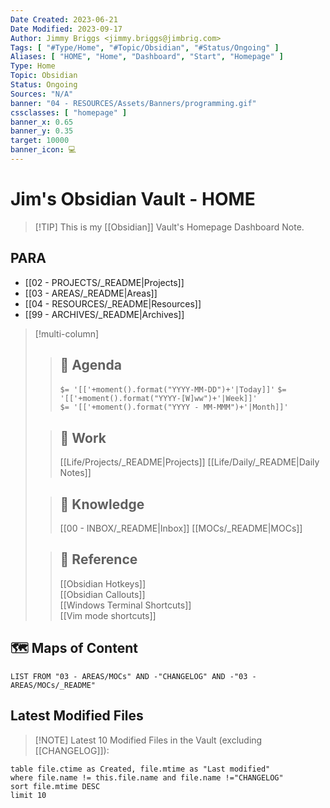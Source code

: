 ```yaml
---
Date Created: 2023-06-21
Date Modified: 2023-09-17
Author: Jimmy Briggs <jimmy.briggs@jimbrig.com>
Tags: [ "#Type/Home", "#Topic/Obsidian", "#Status/Ongoing" ]
Aliases: [ "HOME", "Home", "Dashboard", "Start", "Homepage" ]
Type: Home
Topic: Obsidian
Status: Ongoing 
Sources: "N/A"
banner: "04 - RESOURCES/Assets/Banners/programming.gif"
cssclasses: [ "homepage" ]
banner_x: 0.65
banner_y: 0.35
target: 10000
banner_icon: 💻
---
```


# Jim's Obsidian Vault - HOME

> [!TIP] This is my [[Obsidian]] Vault's Homepage Dashboard Note.

## PARA

- [[02 - PROJECTS/_README|Projects]]
- [[03 - AREAS/_README|Areas]]
- [[04 - RESOURCES/_README|Resources]]
- [[99 - ARCHIVES/_README|Archives]]




> [!multi-column]
>
>> ## 📆 Agenda
>> `$= '[['+moment().format("YYYY-MM-DD")+'|Today]]'`
>> `$= '[['+moment().format("YYYY-[W]ww")+'|Week]]'`  
>> `$= '[['+moment().format("YYYY - MM-MMM")+'|Month]]'`  
>  
>> ## 💼 Work
>> [[Life/Projects/_README|Projects]]
>> [[Life/Daily/_README|Daily Notes]]
>  
>> ## 🧠 Knowledge  
>> [[00 - INBOX/_README|Inbox]]
>> [[MOCs/_README|MOCs]]
> 
>> ## 📃 Reference  
>> [[Obsidian Hotkeys]]  
>> [[Obsidian Callouts]]  
>> [[Windows Terminal Shortcuts]]  
>> [[Vim mode shortcuts]]  
>

## 🗺️ Maps of Content

```dataview
LIST FROM "03 - AREAS/MOCs" AND -"CHANGELOG" AND -"03 - AREAS/MOCs/_README"
```

## Latest Modified Files

> [!NOTE] Latest 10 Modified Files in the Vault (excluding [[CHANGELOG]]):

```dataview  
table file.ctime as Created, file.mtime as "Last modified"  
where file.name != this.file.name and file.name !="CHANGELOG"
sort file.mtime DESC  
limit 10  
```

